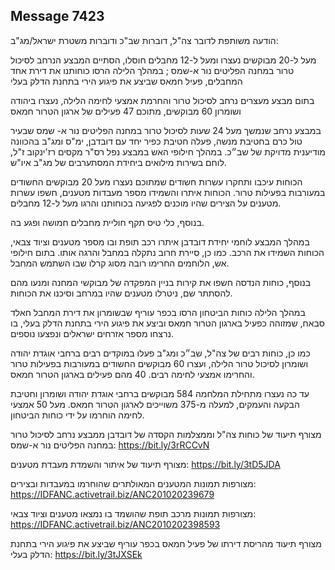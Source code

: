 ## Message 7423

הודעה משותפת לדובר צה"ל, דוברות שב"כ ודוברות משטרת ישראל/מג"ב:

מעל ל-20 מבוקשים נעצרו ומעל ל-12 מחבלים חוסלו, הסתיים המבצע הנרחב לסיכול טרור במחנה הפליטים נור א-שמס ; במהלך הלילה הרסו כוחותנו את דירת אחד המחבלים, פעיל חמאס שביצע את פיגוע הירי בתחנת הדלק בעלי

בתום מבצע מעצרים נרחב לסיכול טרור והחרמת אמצעי לחימה הלילה, נעצרו ביהודה ושומרון 60 מבוקשים, מתוכם 47 פעילים של ארגון הטרור חמאס

במבצע נרחב שנמשך מעל 24 שעות לסיכול טרור במחנה הפליטים נור א- שמס שבעיר טול כרם בחטיבת מנשה, פעלה חטיבת כפיר יחד עם דובדבן, ימ"ס ומג"ב בהכוונה מודיענית מדויקת של שב״כ. 
במהלך חילופי האש במבצע נפל רס"ר מקסים רז'ינקוב ז"ל, לוחם בשירות מילואים ביחידת המסתערבים של מג"ב איו"ש.

הכוחות עיכבו ותחקרו עשרות חשודים שמתוכם נעצרו מעל 20 מבוקשים החשודים במעורבות בפעילות טרור.
הכוחות איתרו והשמידו מספר מעבדות מטענים, חשפו עשרות מטענים על הצירים שהיו מוכנים לפגיעה בכוחותנו והרגו מעל ל-12 מחבלים. 

בנוסף, כלי טיס תקף חוליית מחבלים חמושה ופגע בה.

במהלך המבצע לוחמי יחידת דובדבן איתרו רכב תופת ובו מספר מטענים וציוד צבאי, הכוחות השמידו את הרכב. 
כמו כן, סיירת חרוב נתקלה במחבל והרגה אותו. בתום חילופי אש, הלוחמים החרימו רובה מסוג קרלו שבו השתמש המחבל.

בנוסף, כוחות הנדסה חשפו את קירות בניין המפקדה של מבוקשי המחנה ומנעו מהם להסתתר שם, ניטרלו מטענים שהיו במרחב וסיכנו את הכוחות.

במהלך הלילה כוחות הביטחון הרסו בכפר עוריף שבשומרון את דירת המחבל חאלד סבאח, שמזוהה כפעיל בארגון הטרור חמאס וביצע את פיגוע הירי בתחנת הדלק בעלי, בו נרצחו מספר אזרחים ישראלים ונפצעו נוספים.

כמו כן, כוחות רבים של צה"ל, שב״כ ומג"ב פעלו במוקדים רבים ברחבי אוגדת יהודה ושומרון לסיכול טרור הלילה, ועצרו 60 מבוקשים החשודים במעורבות בפעילות טרור והחרימו אמצעי לחימה רבים. 40 מהם פעילים בארגון הטרור חמאס.

עד כה נעצרו מתחילת המלחמה 584 מבוקשים ברחבי אוגדת יהודה ושומרון וחטיבת הבקעה והעמקים, למעלה מ-375 משוייכים לארגון הטרור חמאס. מעל 50 אמצעי לחימה הוחרמו על ידי כוחות הביטחון.

מצורף תיעוד של כוחות צה"ל וממצלמות הקסדה של דובדבן ממבצע נרחב לסיכול טרור במחנה הפליטים נור א-שמס: https://bit.ly/3rRCCvN

מצורף תיעוד של איתור והשמדת מעבדת מטענים: https://bit.ly/3tD5JDA

מצורפות תמונות המטענים המאולתרים שהוחרמו במעבדות ובצירים: https://IDFANC.activetrail.biz/ANC201020239679

מצורפות תמונות מרכב תופת שהושמד בו נמצאו מטענים וציוד צבאי: https://IDFANC.activetrail.biz/ANC2010202398593

מצורף תיעוד מהריסת דירתו של פעיל חמאס בכפר עוריף שביצע את פיגוע הירי בתחנת הדלק בעלי: https://bit.ly/3tJXSEk

